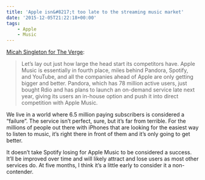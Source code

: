 ```yaml
---
title: 'Apple isn&#8217;t too late to the streaming music market'
date: '2015-12-05T21:22:18+00:00'
tags:
    - Apple
    - Music
---
```


[Micah Singleton for The Verge](https://www.theverge.com/2015/12/5/9851482/apple-music-streaming-wars-spotify-youtube):

> Let’s lay out just how large the head start its competitors have. Apple Music is essentially in fourth place, miles behind Pandora, Spotify, and YouTube, and all the companies ahead of Apple are only getting bigger and better. Pandora, which has 78 million active users, just bought Rdio and has plans to launch an on-demand service late next year, giving its users an in-house option and push it into direct competition with Apple Music.

We live in a world where 6.5 million paying subscribers is considered a “failure”. The service isn’t perfect, sure, but it’s far from terrible. For the millions of people out there with iPhones that are looking for the easiest way to listen to music, it’s right there in front of them and it’s only going to get better.

It doesn’t take Spotify losing for Apple Music to be considered a success. It’ll be improved over time and will likely attract and lose users as most other services do. At five months, I think it’s a little early to consider it a non-contender.
